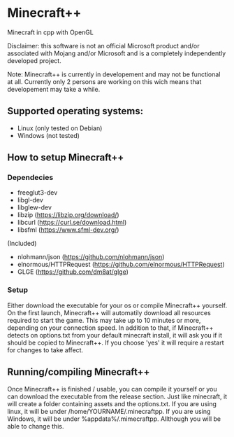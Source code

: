 # Minecraft++
 Minecraft in cpp with OpenGL
 
 Disclaimer: this software is not an official Microsoft product and/or associated with Mojang and/or Microsoft and is a completely independently developed project.

Note: Minecraft++ is currently in developement and may not be functional at all. Currently only 2 persons are working on this wich means that developement may take a while.

## Supported operating systems:
- Linux (only tested on Debian)
- Windows (not tested)

## How to setup Minecraft++

### Dependecies
  - freeglut3-dev
  - libgl-dev
  - libglew-dev
  - libzip   (https://libzip.org/download/)
  - libcurl     (https://curl.se/download.html)
  - libsfml (https://www.sfml-dev.org/)

(Included)
  - nlohmann/json (https://github.com/nlohmann/json)
  - elnormous/HTTPRequest (https://github.com/elnormous/HTTPRequest)
  - GLGE (https://github.com/dm8at/glge)

### Setup
Either download the executable for your os or compile Minecraft++ yourself.
On the first launch, Minecraft++ will automatily download all resources required to start the game. This may take up to 10 minutes or more, depending on your connection speed.
In addition to that, if Minecraft++ detects on options.txt from your default minecraft install, it will ask you if it should be copied to Minecraft++. If you choose 'yes' it will require a restart for changes to take affect.

## Running/compiling Minecraft++
Once Minecraft++ is finished / usable, you can compile it yourself or you can download the executable from the release section. Just like minecraft, it will create a folder containing assets and the options.txt. If you are using linux, it will be under /home/YOURNAME/.minecraftpp. If you are using Windows, it will be under %appdata%/.mimecraftpp. Allthough you will be able to change this.
